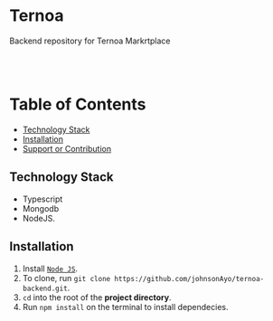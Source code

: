 # Ternoa
Backend repository for Ternoa Markrtplace

<br />
<br />

# Table of Contents
- [Technology Stack](#technology-stack)
- [Installation](#installation)
- [Support or Contribution](#Support~Contribution)

## Technology Stack
- Typescript
- Mongodb
- NodeJS.

## Installation
1. Install [`Node JS`](https://nodejs.org/en/).
2. To clone, run `git clone https://github.com/johnsonAyo/ternoa-backend.git`.
3. `cd` into the root of the **project directory**.
4. Run `npm install` on the terminal to install dependecies.

